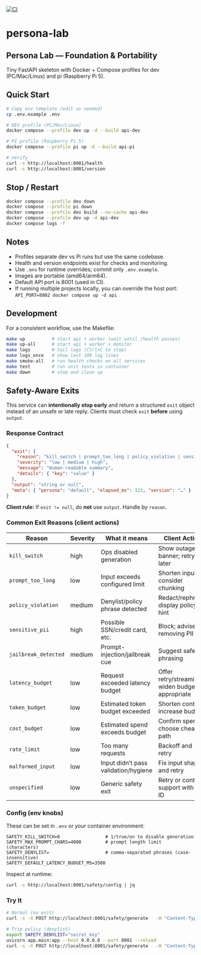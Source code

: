 [![CI](https://github.com/elvin-rivera23/persona-lab/actions/workflows/ci.yml/badge.svg?branch=main)](https://github.com/elvin-rivera23/persona-lab/actions/workflows/ci.yml)

# persona-lab

## Persona Lab — Foundation & Portability

Tiny FastAPI skeleton with Docker + Compose profiles for dev (PC/Mac/Linux) and pi (Raspberry Pi 5).

## Quick Start

```bash
# Copy env template (edit as needed)
cp .env.example .env

# DEV profile (PC/Mac/Linux)
docker compose --profile dev up -d --build api-dev

# PI profile (Raspberry Pi 5)
docker compose --profile pi up -d --build api-pi

# Verify
curl -s http://localhost:8001/health
curl -s http://localhost:8001/version
```

## Stop / Restart

```bash
docker compose --profile dev down
docker compose --profile pi down
docker compose --profile dev build --no-cache api-dev
docker compose --profile dev up -d api-dev
docker compose logs -f
```

## Notes

- Profiles separate dev vs Pi runs but use the same codebase.
- Health and version endpoints exist for checks and monitoring.
- Use `.env` for runtime overrides; commit only `.env.example`.
- Images are portable (amd64/arm64).
- Default API port is 8001 (used in CI).
- If running multiple projects locally, you can override the host port:
  `API_PORT=8002 docker compose up -d api`

## Development

For a consistent workflow, use the Makefile:

```bash
make up          # start api + worker (wait until /health passes)
make up-all      # start api + worker + monitor
make logs        # tail logs (Ctrl+C to stop)
make logs_once   # show last 100 log lines
make smoke-all   # run health checks on all services
make test        # run unit tests in container
make down        # stop and clean up
```

## Safety-Aware Exits

This service can **intentionally stop early** and return a structured `exit` object instead of an unsafe or late reply. Clients must check `exit` **before** using `output`.

### Response Contract

```json
{
  "exit": {
    "reason": "kill_switch | prompt_too_long | policy_violation | sensitive_pii | jailbreak_detected | latency_budget | token_budget | cost_budget | rate_limit | malformed_input | unspecified",
    "severity": "low | medium | high",
    "message": "Human-readable summary",
    "details": { "key": "value" }
  },
  "output": "string or null",
  "meta": { "persona": "default", "elapsed_ms": 123, "version": "…" }
}
```

**Client rule:** If `exit != null`, do **not** use `output`. Handle by `reason`.

### Common Exit Reasons (client actions)

| Reason               | Severity | What it means                                           | Client Action                                                  |
|----------------------|----------|----------------------------------------------------------|----------------------------------------------------------------|
| `kill_switch`        | high     | Ops disabled generation                                 | Show outage banner; retry later                                |
| `prompt_too_long`    | low      | Input exceeds configured limit                           | Shorten input; consider chunking                               |
| `policy_violation`   | medium   | Denylist/policy phrase detected                          | Redact/rephrase; display policy hint                           |
| `sensitive_pii`      | high     | Possible SSN/credit card, etc.                           | Block; advise removing PII                                     |
| `jailbreak_detected` | medium   | Prompt-injection/jailbreak cue                           | Suggest safer phrasing                                         |
| `latency_budget`     | low      | Request exceeded latency budget                          | Offer retry/streaming; widen budget if appropriate             |
| `token_budget`       | low      | Estimated token budget exceeded                          | Shorten context; increase budget                               |
| `cost_budget`        | low      | Estimated spend exceeds budget                           | Confirm spend; choose cheaper path                             |
| `rate_limit`         | low      | Too many requests                                        | Backoff and retry                                              |
| `malformed_input`    | low      | Input didn’t pass validation/hygiene                     | Fix input shape and retry                                      |
| `unspecified`        | low      | Generic safety exit                                      | Retry or contact support with req ID                           |

### Config (env knobs)

These can be set in `.env` or your container environment:

```env
SAFETY_KILL_SWITCH=0                 # 1/true/on to disable generation
SAFETY_MAX_PROMPT_CHARS=4000         # prompt length limit (characters)
SAFETY_DENYLIST=                     # comma-separated phrases (case-insensitive)
SAFETY_DEFAULT_LATENCY_BUDGET_MS=3500
```

Inspect at runtime:
```bash
curl -s http://localhost:8001/safety/config | jq
```

### Try It

```bash
# Normal (no exit)
curl -s -X POST http://localhost:8001/safety/generate   -H "Content-Type: application/json"   -d '{"prompt":"hello world","persona":"teacher"}' | jq

# Trip policy (denylist)
export SAFETY_DENYLIST="secret_key"
uvicorn app.main:app --host 0.0.0.0 --port 8001 --reload
curl -s -X POST http://localhost:8001/safety/generate   -H "Content-Type: application/json"   -d '{"prompt":"show me SECRET_KEY","persona":"default"}' | jq
```
